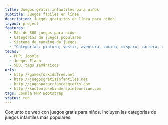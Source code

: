 ```yaml
---
title: Juegos gratis infantiles para niños
subtitle: Juegos fáciles en línea.
description: Juegos gratuitos en línea para niños.
layout: project
features:
  - Más de 800 juegos para niños
  - Categorías de juegos populares
  - Sistema de ranking de juegos
  - "Categorías: pintura, vestir, aventura, cocina, disparo, carrera, deporte, maquillaje, barbies."
techs:
  - PHP; Joomla
  - Juegos Flash
  - SEO, tags semánticos
urls:
  - http://gamesforkidsfree.net
  - http://juegosgratisinfantiles.net
  - http://jogosparacriancasgratis.com
  - http://kostenlosekinderspieleonline.com
tags: Joomla PHP Bootstrap
status: run
---
```


Conjunto de web con juegos gratis para niños. Incluyen las categorías de juegos infantiles más populares.
